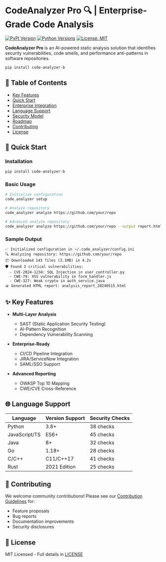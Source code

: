 
# CodeAnalyzer Pro 🔍 | Enterprise-Grade Code Analysis

[![PyPI Version](https://img.shields.io/pypi/v/code-analyzer-b)](https://pypi.org/project/code-analyzer-b/)
[![Python Versions](https://img.shields.io/pypi/pyversions/code-analyzer-b)](https://pypi.org/project/code-analyzer-b/)
[![License: MIT](https://img.shields.io/badge/License-MIT-blue.svg)](https://opensource.org/licenses/MIT)



**CodeAnalyzer Pro** is an AI-powered static analysis solution that identifies security vulnerabilities, code smells, and performance anti-patterns in software repositories.

```bash
pip install code-analyzer-b
```

## 📖 Table of Contents
- [Key Features](#-key-features)
- [Quick Start](#-quick-start)
- [Enterprise Integration](#-enterprise-integration)
- [Language Support](#-language-support)
- [Security Model](#-security-model)
- [Roadmap](#-roadmap)
- [Contributing](#-contributing)
- [License](#-license)

## 🚀 Quick Start

### Installation
```bash
pip install code-analyzer-b
```

### Basic Usage
```bash
# Initialize configuration
code_analyzer setup

# Analyze repository
code_analyzer analyze https://github.com/your/repo

# Advanced analyze repository
code_analyzer analyze https://github.com/your/repo --output report.html
```

### Sample Output
```text
✅ Initialized configuration in ~/.code_analyzer/config.ini
🔍 Analyzing repository: https://github.com/your/repo
📦 Downloaded 143 files (2.1MB) in 4.2s
🛡️ Found 3 critical vulnerabilities:
  - CVE-2024-1234: SQL Injection in user_controller.py
  - CWE-79: XSS vulnerability in form_handler.js
  - CWE-327: Weak crypto in auth_service.java
📊 Generated HTML report: analysis_report_20240515.html
```

## ✨ Key Features

- **Multi-Layer Analysis**
  - SAST (Static Application Security Testing)
  - AI-Pattern Recognition
  - Dependency Vulnerability Scanning

- **Enterprise-Ready**
  - CI/CD Pipeline Integration
  - JIRA/ServiceNow Integration
  - SAML/SSO Support

- **Advanced Reporting**
  - OWASP Top 10 Mapping
  - CWE/CVE Cross-Reference

## 🌐 Language Support

| Language       | Version Support | Security Checks              |
|----------------|-----------------|------------------------------|
| Python         | 3.8+            | 38 checks                    |
| JavaScript/TS  | ES6+            | 45 checks                    |
| Java           | 8+              | 32 checks                    |
| Go             | 1.18+           | 28 checks                    |
| C/C++          | C11/C++17       | 41 checks                    |
| Rust           | 2021 Edition    | 25 checks                    |


## 🤝 Contributing

We welcome community contributions! Please see our [Contribution Guidelines](CONTRIBUTING.md) for:
- Feature proposals
- Bug reports
- Documentation improvements
- Security disclosures

## 📜 License

MIT Licensed - Full details in [LICENSE](LICENSE)

